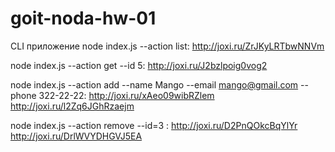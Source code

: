 # goit-noda-hw-01

CLI приложение
node index.js --action list: http://joxi.ru/ZrJKyLRTbwNNVm

node index.js --action get --id 5: http://joxi.ru/J2bzlpoig0vog2

node index.js --action add --name Mango --email mango@gmail.com --phone 322-22-22:
http://joxi.ru/xAeo09wibRZlem
http://joxi.ru/l2Zq6JGhRzaejm

node index.js --action remove --id=3 :
http://joxi.ru/D2PnQOkcBqYlYr
http://joxi.ru/DrlWVYDHGVJ5EA
